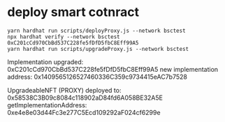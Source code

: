 # deploy smart cotnract

```
yarn hardhat run scripts/deployProxy.js --network bsctest
npx hardhat verify --network bsctest 0xC201cCd970CbBd537C228fe5fDfD5fbC8Eff99A5
yarn hardhat run scripts/upgradeProxy.js --network bsctest
```

Implementation upgraded:  0xC201cCd970CbBd537C228fe5fDfD5fbC8Eff99A5
new implementation address:  0x1409565126527460336C359c9734415eAC7b7528

UpgradeableNFT (PROXY)  deployed to: 0x58538C3B09c8084c118902aD84fd6A058BE32A5E
getImplementationAddress: 0xe4e8e03d44Fc3e277C5Ecd109292aF024cf6299e

